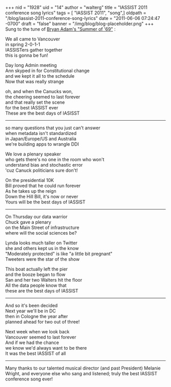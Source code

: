 +++
nid = "1928"
uid = "14"
author = "walterg"
title = "IASSIST 2011 conference song lyrics"
tags = [ "IASSIST 2011", "song",]
oldpath = "/blog/iassist-2011-conference-song-lyrics"
date = "2011-06-06 07:24:47 -0700"
draft = "false"
banner = "/img/blog/blog-placeholder.png"
+++
Sung to the tune of [Bryan Adam's "Summer of '69"](http://www.youtube.com/watch?v=eFjjO_lhf9c) :

We all came to Vancouver<br />
in spring 2-0-1-1<br />
IASSISTers gather together<br />
this is gonna be fun!

Day long Admin meeting<br />
Ann skyped in for Constitutional change<br />
and we kept it all to the schedule<br />
Now that was really strange

oh, and when the Canucks won,<br />
the cheering seemed to last forever<br />
and that really set the scene<br />
for the best IASSIST ever<br />
These are the best days of IASISST

****

so many questions that you just can't answer<br />
when metadata isn't standardized<br />
in Japan/Europe/US and Australia<br />
we're building apps to wrangle DDI

We love a plenary speaker<br />
who gets there's no one in the room who won't<br />
understand bias and stochastic error<br />
'cuz Canuck politicians sure don't!

On the presidential 10K<br />
Bill proved that he could run forever<br />
As he takes up the reign<br />
Down the Hill Bill, it's now or never<br />
Yours will be the best days of IASSIST

*****

On Thursday our data warrior<br />
Chuck gave a plenary<br />
on the Main Street of infrastructure<br />
where will the social sciences be?

Lynda looks much taller on Twitter<br />
she and others kept us in the know<br />
"Moderately protected" is like "a little bit pregnant"<br />
Tweeters were the star of the show

This boat actually left the pier<br />
and the booze began to flow<br />
San and her two Walters hit the floor<br />
All the data people know that<br />
these are the best days of IASSIST

******
And so it's been decided<br />
Next year we'll be in DC<br />
then in Cologne the year after<br />
planned ahead for two out of three!

Next week when we look back<br />
Vancouver seemed to last forever<br />
And if we had the chance<br />
we know we'd always want to be there<br />
It was the best IASSIST of all

-------------------------------------------

Many thanks to our talented musical director (and past President)
Melanie Wright, and everyone else who sang and listened; truly the best
IASSIST conference song ever!
